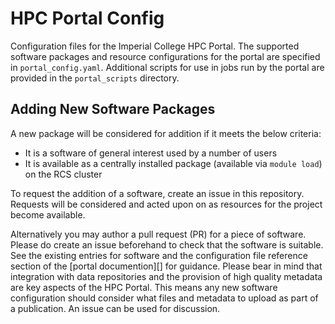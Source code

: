 # HPC Portal Config

Configuration files for the Imperial College HPC Portal. The supported
software packages and resource configurations for the portal are
specified in `portal_config.yaml`. Additional scripts for use in
jobs run by the portal are provided in the `portal_scripts` directory.

## Adding New Software Packages

A new package will be considered for addition if it meets the below
criteria:
* It is a software of general interest used by a number of users
* It is available as a centrally installed package (available via
  `module load`) on the RCS cluster

To request the addition of a software, create an issue in this
repository. Requests will be considered and acted upon on as resources
for the project become available.

Alternatively you may author a pull request (PR) for a piece of
software. Please do create an issue beforehand to check that the
software is suitable. See the existing entries for software and the
configuration file reference section of the [portal documention][] for
guidance. Please bear in mind that integration with data repositories
and the provision of high quality metadata are key aspects of the HPC
Portal. This means any new software configuration should consider what
files and metadata to upload as part of a publication. An issue can be
used for discussion.

[portal documentation]: https://github.com/ImperialCollegeLondon/hpc_portal#configuration-file-reference
